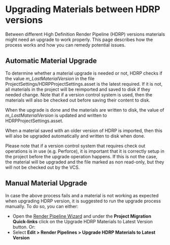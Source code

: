 # Upgrading Materials between HDRP versions

Between different High Definition Render Pipeline (HDRP) versions materials might need an upgrade to work properly. This page describes how the process works and how you can remedy potential issues.

## Automatic Material Upgrade

To determine whether a material upgrade is needed or not, HDRP checks if the value *m_LastMaterialVersion* in the file ProjectSettings/HDRPProjectSettings.asset is the latest required. 
If it is not,  all materials in the project will be reimported and saved to disk if they needed change. Note that if a version control system is used, then the materials will also be checked out before saving their content to disk.  

When the upgrade is done and the materials are written to disk, the value of *m_LastMaterialVersion* is updated and written to HDRPProjectSettings.asset.  

When a material saved with an older version of HDRP is imported, then this will also be upgraded automatically and written to disk when done.

Please note that if a version control system that requires check out operations is in use (e.g. Perforce), it is important that it is correctly setup in the project before the upgrade operation happens. If this is not the case, the material will be upgraded and the file marked as non read-only, but they will not be checked out by the VCS.

## Manual Material Upgrade

In case the above process fails and a material is not working as expected when upgrading HDRP version, it is suggested to run the upgrade process manually. To do so, you can either: 

- Open the [Render Pipeline Wizard](Render-Pipeline-Wizard.html) and under the **Project Migration Quick-links** click on the Upgrade HDRP Materials to Latest Version button. Or:
- Select **Edit > Render Pipelines > Upgrade HDRP Materials to Latest Version**